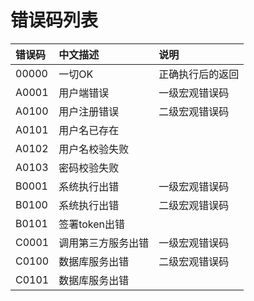 # 错误码列表

|错误码|中文描述|说明|
|:----|:----|:----|
|00000|一切OK|正确执行后的返回|
|A0001|用户端错误|一级宏观错误码|
|A0100|用户注册错误|二级宏观错误码|
|A0101|用户名已存在||
|A0102|用户名校验失败||
|A0103|密码校验失败||
|B0001|系统执行出错|一级宏观错误码|
|B0100|系统执行出错|二级宏观错误码|
|B0101|签署token出错||
|C0001|调用第三方服务出错|一级宏观错误码|
|C0100|数据库服务出错|二级宏观错误码|
|C0101|数据库服务出错||
